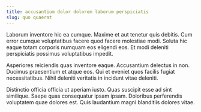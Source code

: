 ```yaml
---
title: accusantium dolor dolorem laborum perspiciatis
slug: quo quaerat
---
```


Laborum inventore hic ea cumque. Maxime et aut tenetur quis debitis. Cum error cumque voluptatibus facere quod facere molestiae modi. Soluta hic eaque totam corporis numquam eos eligendi eos. Et modi deleniti perspiciatis possimus voluptatibus impedit.

Asperiores reiciendis quas inventore eaque. Accusantium delectus in non. Ducimus praesentium et atque eos. Qui et eveniet quos facilis fugiat necessitatibus. Nihil deleniti veritatis in incidunt vitae deleniti.

Distinctio officia officia ut aperiam iusto. Quas suscipit esse ad sint similique. Saepe quas consequatur ipsam ipsam. Doloribus perferendis voluptatem quae dolores est. Quis laudantium magni blanditiis dolores vitae.
